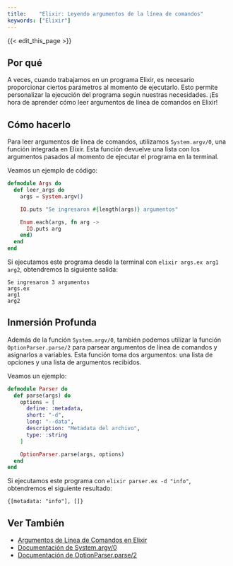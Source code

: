 ```yaml
---
title:    "Elixir: Leyendo argumentos de la línea de comandos"
keywords: ["Elixir"]
---
```


{{< edit_this_page >}}

## Por qué

A veces, cuando trabajamos en un programa Elixir, es necesario proporcionar ciertos parámetros al momento de ejecutarlo. Esto permite personalizar la ejecución del programa según nuestras necesidades. ¡Es hora de aprender cómo leer argumentos de línea de comandos en Elixir!

## Cómo hacerlo

Para leer argumentos de línea de comandos, utilizamos `System.argv/0`, una función integrada en Elixir. Esta función devuelve una lista con los argumentos pasados al momento de ejecutar el programa en la terminal.

Veamos un ejemplo de código:

```Elixir
defmodule Args do
  def leer_args do
    args = System.argv()

    IO.puts "Se ingresaron #{length(args)} argumentos"

    Enum.each(args, fn arg ->
      IO.puts arg
    end)
  end
end
```

Si ejecutamos este programa desde la terminal con `elixir args.ex arg1 arg2`, obtendremos la siguiente salida:

```
Se ingresaron 3 argumentos
args.ex
arg1
arg2
```

## Inmersión Profunda

Además de la función `System.argv/0`, también podemos utilizar la función `OptionParser.parse/2` para parsear argumentos de línea de comandos y asignarlos a variables. Esta función toma dos argumentos: una lista de opciones y una lista de argumentos recibidos.

Veamos un ejemplo:

```Elixir
defmodule Parser do
  def parse(args) do
    options = [
      define: :metadata,
      short: "-d",
      long: "--data",
      description: "Metadata del archivo",
      type: :string
    ]

    OptionParser.parse(args, options)
  end
end
```

Si ejecutamos este programa con `elixir parser.ex -d "info"`, obtendremos el siguiente resultado:

```
{[metadata: "info"], []}
```

## Ver También

- [Argumentos de Línea de Comandos en Elixir](https://elixir-lang.org/getting-started/running-tests.html)
- [Documentación de System.argv/0](https://hexdocs.pm/elixir/System.html#argv/0)
- [Documentación de OptionParser.parse/2](https://hexdocs.pm/elixir/OptionParser.html#parse/2)